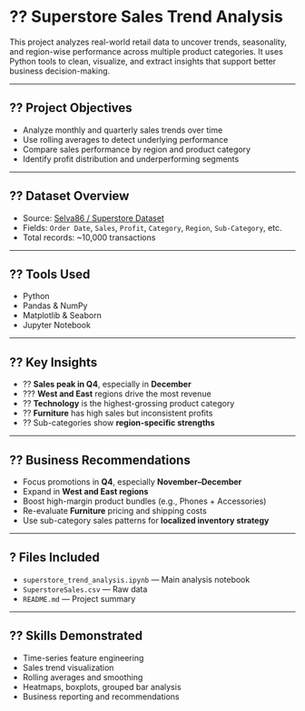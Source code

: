# ?? Superstore Sales Trend Analysis

This project analyzes real-world retail data to uncover trends, seasonality, and region-wise performance across multiple product categories. It uses Python tools to clean, visualize, and extract insights that support better business decision-making.

---

## ?? Project Objectives

- Analyze monthly and quarterly sales trends over time
- Use rolling averages to detect underlying performance
- Compare sales performance by region and product category
- Identify profit distribution and underperforming segments

---

## ?? Dataset Overview

- Source: [Selva86 / Superstore Dataset](https://github.com/selva86/datasets)
- Fields: `Order Date`, `Sales`, `Profit`, `Category`, `Region`, `Sub-Category`, etc.
- Total records: ~10,000 transactions

---

## ?? Tools Used

- Python
- Pandas & NumPy
- Matplotlib & Seaborn
- Jupyter Notebook

---

## ?? Key Insights

- ?? **Sales peak in Q4**, especially in **December**
- ??? **West and East** regions drive the most revenue
- ?? **Technology** is the highest-grossing product category
- ?? **Furniture** has high sales but inconsistent profits
- ?? Sub-categories show **region-specific strengths**

---

## ?? Business Recommendations

- Focus promotions in **Q4**, especially **November–December**
- Expand in **West and East regions**
- Boost high-margin product bundles (e.g., Phones + Accessories)
- Re-evaluate **Furniture** pricing and shipping costs
- Use sub-category sales patterns for **localized inventory strategy**

---

## ? Files Included

- `superstore_trend_analysis.ipynb` — Main analysis notebook
- `SuperstoreSales.csv` — Raw data
- `README.md` — Project summary

---

## ?? Skills Demonstrated

- Time-series feature engineering
- Sales trend visualization
- Rolling averages and smoothing
- Heatmaps, boxplots, grouped bar analysis
- Business reporting and recommendations
